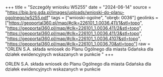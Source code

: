 +++
title = "Szczegóły wniosku W5255"
date = "2024-06-14"
source = "https://bip.brg.gda.pl/images/uploads/wnioski-do-planu-ogolnego/w5255.pdf"
tags = ["wnioski-ogolne", "obręb: 0036"]
geolinks = ["https://geoportal360.pl/map/#clk=226101_1.0036.411/1&stl=topo", "https://geoportal360.pl/map/#clk=226101_1.0036.411/2&stl=topo", "https://geoportal360.pl/map/#clk=226101_1.0036.411/3&stl=topo", "https://geoportal360.pl/map/#clk=226101_1.0036.4107&stl=topo", "https://geoportal360.pl/map/#clk=226101_1.0036.70&stl=topo"]
raw = "ORLEN S.A. składa wniosek do Planu Ogólnego dla miasta Gdańska dla działek ewidencyjnych wskazanych w punkcie "
+++

ORLEN S.A. składa wniosek do Planu Ogólnego dla miasta Gdańska dla działek ewidencyjnych wskazanych
w punkcie 


